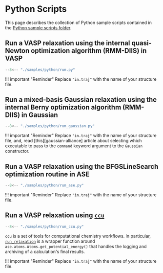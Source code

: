 # Python Scripts

This page describes the collection of Python sample scripts contained
in the [Python sample scripts folder][scripts].

## Run a VASP relaxation using the internal quasi-Newton optimization algorithm (RMM-DIIS) in VASP

``` py title="samples/python/run.py"
--8<-- "./samples/python/run.py"
```

!!! important "Reminder"
    Replace `"in.traj"` with the name of your structure file.

## Run a mixed-basis Gaussian relaxation using the internal Berny optimization algorithm (RMM-DIIS) in Gaussian

``` py title="samples/python/run_gaussian.py"
--8<-- "./samples/python/run_gaussian.py"
```

!!! important "Reminder"
    Replace `"in.traj"` with the name of your structure file, and, read [this][gaussian-alliance] article about
    selecting which executable to pass to the `command` keyword argument to the `Gaussian` constructor.

## Run a VASP relaxation using the BFGSLineSearch optimization routine in ASE

``` py title="samples/python/run_ase.py"
--8<-- "./samples/python/run_ase.py"
```

!!! important "Reminder"
    Replace `"in.traj"` with the name of your structure file.

## Run a VASP relaxation using [`ccu`][ccu]

``` py title="samples/python/run_ccu.py"
--8<-- "./samples/python/run_ccu.py"
```

`ccu` is a set of tools for computational chemistry workflows. In particular,
[`run_relaxation`][ccu-run-relaxation] is a wrapper function around `ase.atoms.Atoms.get_potential_energy()` that
handles the logging and archiving of a calculation's final results.

!!! important "Reminder"
    Replace `"in.traj"` with the name of your structure file.

[scripts]: https://github.com/ComCatLab/welcome-guide/tree/main/samples/python
[ccu]: https://python-comp-chem-utils.readthedocs.io/en/latest/
[ccu-run-relaxation]: https://python-comp-chem-utils.readthedocs.io/en/latest/reference/ccu.html#ccu.relaxation.run_relaxation
